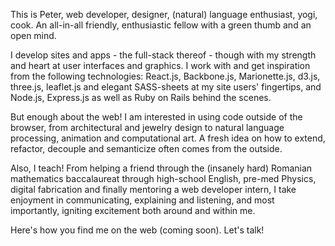 This is Peter, web developer, designer, (natural) language enthusiast, yogi, cook. An all-in-all friendly, enthusiastic fellow with a green thumb and an open mind.

I develop sites and apps - the full-stack thereof - though with my strength and heart at user interfaces and graphics. I work with and get inspiration from the following technologies: React.js, Backbone.js, Marionette.js, d3.js, three.js, leaflet.js and elegant SASS-sheets at my site users' fingertips, and Node.js, Express.js as well as Ruby on Rails behind the scenes.

But enough about the web! I am interested in using code outside of the browser, from architectural and jewelry design to natural language processing, animation and computational art. A fresh idea on how to extend, refactor, decouple and semanticize often comes from the outside.

Also, I teach! From helping a friend through the (insanely hard) Romanian mathematics baccalaureat through high-school English, pre-med Physics, digital fabrication and finally mentoring a web developer intern, I take enjoyment in communicating, explaining and listening, and most importantly, igniting excitement both around and within me.

Here's how you find me on the web (coming soon). Let's talk!